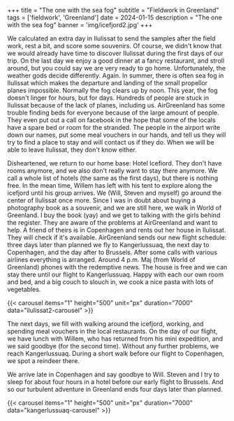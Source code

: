 +++
title = "The one with the sea fog"
subtitle = "Fieldwork in Greenland"
tags = ['fieldwork', 'Greenland']
date = 2024-01-15
description = "The one with the sea fog"
banner = 'img/icefjord2.jpg'
+++

We calculated an extra day in Ilulissat to send the samples after the field work, rest a bit, and score some souvenirs. Of course, we didn't know that we would already have time to discover Ilulissat during the first days of our trip. On the last day we enjoy a good dinner at a fancy restaurant, and stroll around, but you could say we are very ready to go home. Unfortunately, the weather gods decide differently. Again. In summer, there is often sea fog in Ilulissat which makes the departure and landing of the small propellor planes impossible. Normally the fog clears up by noon. This year, the fog doesn't linger for hours, but for days. Hundreds of people are stuck in Ilulissat because of the lack of planes, including us. AirGreenland has some trouble finding beds for everyone because of the large amount of people. They even put out a call on facebook in the hope that some of the locals have a spare bed or room for the stranded. The people in the airport write down our names, put some meal vouchers in our hands, and tell us they will try to find a place to stay and will contact us if they do. When we will be able to leave Ilulissat, they don't know either.

Disheartened, we return to our home base: Hotel Icefiord. They don't have rooms anymore, and we also don't really want to stay there anymore. We call a whole list of hotels (the same as the first days), but there is nothing free. In the mean time, Willem has left with his tent to explore along the icefjord until his group arrives. We (Will, Steven and myself) go around the center of Ilulissat once more. Since I was in doubt about buying a photography book as a souvenir, and we are still here, we walk in World of Greenland. I buy the book (yay) and we get to talking with the girls behind the register. They are aware of the problems at AirGreenland and want to help. A friend of theirs is in Copenhagen and rents out her house in Ilulissat. They will check if it's available. AirGreenland sends our new flight schedule: three days later than planned we fly to Kangerlussuaq, the next day to Copenhagen, and the day after to Brussels. After some calls with various airlines everything is arranged. Around 4 p.m. Maj (from World of Greenland) phones with the redemptive news. The house is free and we can stay there until our flight to Kangerlussuaq. Happy with each our own room and bed, and a big couch to slouch in, we cook a nice pasta with lots of vegetables.

{{< carousel items="1" height="500" unit="px" duration="7000" data="ilulissat2-carousel" >}}

The next days, we fill with walking around the icefjord, working, and spending meal vouchers in the local restaurants. On the day of our flight, we have lunch with Willem, who has returned from his mini expedition, and we said goodbye (for the second time). Without any further problems, we reach Kangerlussuaq. During a short walk before our flight to Copenhagen, we spot a reindeer there.

We arrive late in Copenhagen and say goodbye to Will. Steven and I try to sleep for about four hours in a hotel before our early flight to Brussels. And so our turbulent adventure in Greenland ends four days later than planned.

{{< carousel items="1" height="500" unit="px" duration="7000" data="kangerlussuaq-carousel" >}}
